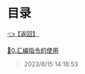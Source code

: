 # 目录  


[👈【返回】](/--目录--/游戏和渲染引擎架构/--目录--游戏和渲染引擎架构)  


[📜0.汇编指令的使用](/游戏和渲染引擎架构/其他/0.汇编指令的使用)  







> 2023/8/15 14:18:53
